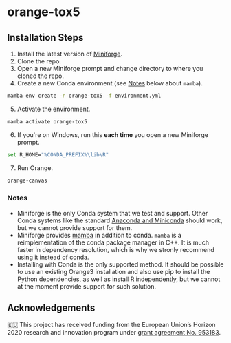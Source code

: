 # orange-tox5

## Installation Steps

1. Install the latest version of [Miniforge](https://github.com/conda-forge/miniforge#download).
2. Clone the repo.
3. Open a new Miniforge prompt and change directory to where you cloned the repo.
4. Create a new Conda environment (see [Notes](#notes) below about `mamba`).
```bash
mamba env create -n orange-tox5 -f environment.yml
```
5. Activate the environment.
```bash
mamba activate orange-tox5
```
6. If you're on Windows, run this **each time** you open a new Miniforge prompt.
```bash
set R_HOME="%CONDA_PREFIX%\lib\R"
```
7. Run Orange.
```bash
orange-canvas
```

### Notes

- Miniforge is the only Conda system that we test and support. Other Conda systems like the standard [Anaconda and Miniconda](https://docs.conda.io/projects/conda/en/stable/user-guide/install/download.html) should work, but we cannot provide support for them.
- Miniforge provides [mamba](https://github.com/mamba-org/mamba) in addition to conda. `mamba` is a reimplementation of the conda package manager in C++. It is much faster in dependency resolution, which is why we stronly recommend using it instead of conda.
- Installing with Conda is the only supported method. It should be possible to use an existing Orange3 installation and also use pip to install the Python dependencies, as well as install R independently, but we cannot at the moment provide support for such solution.

## Acknowledgements

🇪🇺 This project has received funding from the European Union’s Horizon 2020 research and innovation program under [grant agreement No. 953183](https://cordis.europa.eu/project/id/953183).
